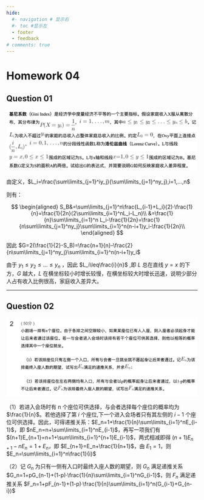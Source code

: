 ```yaml
---
hide:
  #- navigation # 显示右
  #- toc #显示左
  - footer
  - feedback
# comments: true
--- 
```


# Homework 04

## Question 01

![](../../../assets/Pasted%20image%2020241122173905.png)

由定义，$L_i=\frac{\sum\limits_{j=1}^iy_j}{\sum\limits_{j=1}^ny_j},i=1,...,n$

则有：

$$
\begin{aligned}
S_B&=\sum\limits_{j=1}^n\frac{L_{i-1}+L_i}{2}·\frac{1}{n}=\frac{1}{2n}(2\sum\limits_{i=1}^nL_i-L_n)\\
&=\frac{1}{n}\sum\limits_{i=1}^n L_i-\frac{1}{2n}=\frac{1}{n\sum\limits_{j=1}^ny_j}\sum\limits_{i=1}^n(n-i+1)y_i-\frac{1}{2n}\\
\end{aligned}
$$

因此 $G=2(\frac{1}{2}-S_B)=\frac{n+1}{n}-\frac{2}{n\sum\limits_{j=1}^ny_j}\sum\limits_{i=1}^n(n-i+1)y_i$

由于 $y_1\leq y_2\leq ...\leq y_n$ ，因此 $L_i\leq\frac{i}{n}$ ,即 $L$ 总在直线 $y = x$ 的下方，$G$ 越大，$L$ 在横坐标较小时增长较慢，在横坐标较大时增长迅速，说明少部分人占有收入比例很高，家庭收入差异大。
***
## Question 02

![](../../../assets/Pasted%20image%2020241122232340.png)

（1）若进入会场时有 n 个座位可供选择，与会者选择每个座位的概率均为 $\frac{1}{n}$。若他选择了第 $i$ 个座位,下一个进入会场者只有其左侧的 $i − 1$ 个座位可供选择。因此，可得递推关系：$E_n=1+\frac{1}{n}\sum\limits_{i=1}^nE_{i-1}$，即 $nE_n=n+\sum\limits_{i=1}^nE_{i-1}$，再写一项我们有 $(n+1)E_{n+1}=n+1+\sum\limits_{i=1}^{n+1}E_{i-1}$，两式相减即得 $(n+1)E_{n+1}-nE_n=1+E_n$，即 $E_{n+1}=E_n+\frac{1}{n+1}$，由 $E_1=1$，则 $E_n=\sum\limits_{i=1}^n\frac{1}{i}$

（2）记 $G_n$ 为只有一侧有入口时最终入座人数的期望，则 $G_n$ 满足递推关系 $G_n=1+pG_{n-1}+(1-p)·\frac{1}{n}\sum\limits_{i=1}^nG_{i-1}$，则 $F_n$ 满足递推关系 $F_n=1+pF_{n-1}+(1-p)·\frac{1}{n}\sum\limits_{i=1}^n(G_{i-1}+G_{n-i})$
